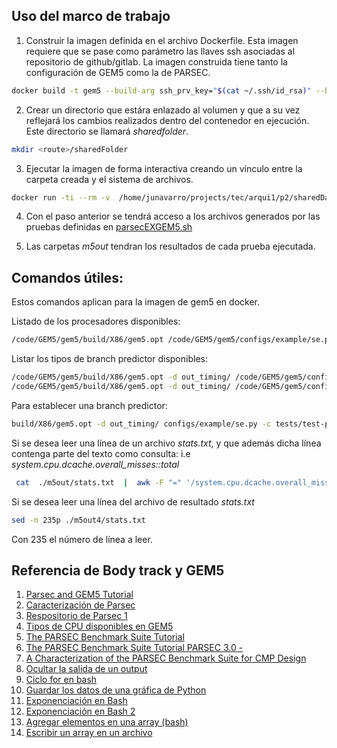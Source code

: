 ## Uso del marco de trabajo

1. Construir la imagen definida en el archivo Dockerfile. 
Esta imagen requiere que se pase como parámetro las llaves ssh asociadas al repositorio de github/gitlab. La imagen construida tiene tanto la configuración de GEM5 como la de PARSEC.
``` bash 
docker build -t gem5 --build-arg ssh_prv_key="$(cat ~/.ssh/id_rsa)" --build-arg ssh_pub_key="$(cat ~/.ssh/id_rsa.pub)"  .
```
2.  Crear un directorio que estára enlazado al volumen y que a su vez reflejará los cambios realizados dentro del contenedor en ejecución. Este directorio se llamará *sharedfolder*.
``` bash
mkdir <route>/sharedFolder
``` 
3. Ejecutar la imagen de forma interactiva creando un vínculo entre la carpeta creada y el sistema de archivos.
```bash
docker run -ti --rm -v  /home/junavarro/projects/tec/arqui1/p2/sharedData:/home/SharedData gem5 
```
4. Con el paso anterior se tendrá acceso a los archivos generados por las pruebas definidas en [parsecEXGEM5.sh](./scripts/parsecEXGEM5.sh)

5. Las carpetas *m5out<index>* tendran los resultados de cada prueba ejecutada.

## Comandos útiles: 

Estos comandos aplican para la imagen de gem5 en docker.

Listado de los procesadores disponibles:
```bash 
/code/GEM5/gem5/build/X86/gem5.opt /code/GEM5/gem5/configs/example/se.py -c /code/GEM5/gem5/tests/test-progs/hello/bin/x86/linux/hello --list-cpu-types
```

Listar los tipos de branch predictor disponibles:
``` bash 
/code/GEM5/gem5/build/X86/gem5.opt -d out_timing/ /code/GEM5/gem5/configs/example/se.py --list-bp-types
/code/GEM5/gem5/build/X86/gem5.opt -d out_timing/ /code/GEM5/gem5/configs/example/se.py --list-indirect-bp-types
```
Para establecer una branch predictor:

```bash 
build/X86/gem5.opt -d out_timing/ configs/example/se.py -c tests/test-progs/hello/bin/x86/linux/hello --cpu-type=TimingSimpleCPU --caches --bp-type=TournamentBP
```

Si se desea leer una línea de un archivo *stats.txt*, y que además dicha línea contenga parte del texto como consulta: i.e 
*system.cpu.dcache.overall_misses::total*

```bash
 cat  ./m5out/stats.txt  |  awk -F "=" '/system.cpu.dcache.overall_misses::total/ {print $0}'
``` 

Si se desea leer una línea del archivo de resultado *stats.txt*
``` bash 
sed -n 235p ./m5out4/stats.txt
``` 
Con 235 el número de línea a leer.


## Referencia de Body track y GEM5
1. [Parsec and GEM5 Tutorial](https://gem5art.readthedocs.io/en/latest/tutorials/parsec-tutorial.html)
2. [Caracterización de Parsec](https://parsec.cs.princeton.edu/doc/parsec-report.pdf)
3. [Respositorio de Parsec 1](https://github.com/cirosantilli/parsec-benchmark)
4. [Tipos de CPU disponibles en GEM5](https://www.gem5.org/documentation/general_docs/cpu_models/SimpleCPU)
5. [The PARSEC Benchmark Suite Tutorial](https://parsec.cs.princeton.edu/tutorial/)
6. [The PARSEC Benchmark Suite Tutorial PARSEC 3.0 -](https://parsec.cs.princeton.edu/download/tutorial/3.0/parsec-tutorial.pdf)
7. [A Characterization of the PARSEC Benchmark Suite for CMP Design](https://parsec.cs.princeton.edu/doc/cornell-report.pdf)
8. [Ocultar la salida de un output](https://askubuntu.com/questions/474556/hiding-output-of-a-command)
9. [Ciclo for en bash](https://www.cyberciti.biz/faq/bash-for-loop/)
10. [Guardar los datos de una gráfica de Python](https://futurestud.io/tutorials/matplotlib-save-plots-as-file)
11. [Exponenciación en Bash](https://stackoverflow.com/questions/13111967/raise-to-the-power-in-shell)
12. [Exponenciación en Bash 2](https://unix.stackexchange.com/questions/299321/bash-multiplication-and-addition)
13. [Agregar elementos en una array (bash)](https://linuxhint.com/bash_append_array/)
14. [Escribir un array en un archivo](https://unix.stackexchange.com/questions/220692/store-array-to-file-and-load-array-from-file-in-bash)
